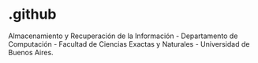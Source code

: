 # .github
Almacenamiento y Recuperación de la Información - Departamento de Computación - Facultad de Ciencias Exactas y Naturales - Universidad de Buenos Aires.
